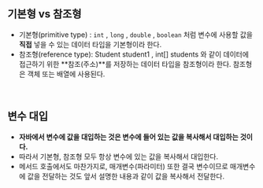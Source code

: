## 기본형 vs 참조형

* 기본형(primitive type) : `int` , `long` , `double` , `boolean` 처럼 변수에 사용할 값을 **직접** 넣을 수 있는 데이터 타입을 기본형이라 한다.
* 참조형(reference type): Student student1 , int[] students 와 같이 데이터에 접근하기 위한 **참조(주소)**를 저장하는 데이터 타입을 참조형이라 한다. 참조형은 객체 또는 배열에 사용된다.

<br>

## 변수 대입
* **자바에서 변수에 값을 대입하는 것은 변수에 들어 있는 값을 복사해서 대입하는 것이다.**
* 따라서 기본형, 참조형 모두 항상 변수에 있는 값을 복사해서 대입한다.
* 메서드 호출에서도 마찬가지로, 매개변수(파라미터) 또한 결국 변수이므로 매개변수에 값을 전달하는 것도 앞서 설명한 내용과 같이 값을 복사해서 전달한다.